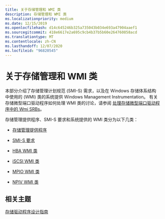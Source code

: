 ```yaml
---
title: 关于存储管理和 WMI 类
description: 存储管理和 WMI 类
ms.localizationpriority: medium
ms.date: 12/15/2019
ms.openlocfilehash: d14c645246b325a735043b034e693a47904aaef1
ms.sourcegitcommit: 418e6617e2a695c9cb4b37b5b60e264760858acd
ms.translationtype: MT
ms.contentlocale: zh-CN
ms.lasthandoff: 12/07/2020
ms.locfileid: "96820545"
---
```

# <a name="about-storage-management-and-wmi-classes"></a>关于存储管理和 WMI 类

本部分介绍了存储管理计划规范 (SMI-S) 需求，以及在 Windows 存储体系结构中使用的 (WMI) 类的系统提供 Windows Management Instrumentation。 有关存储微型端口驱动程序如何处理 WMI 类的讨论，请参阅 [处理存储微型端口驱动程序中的 Wmi SRBs](./handling-wmi-srbs-in-storage-miniport-drivers.md)。

存储管理提供程序、SMI-S 要求和系统提供的 WMI 类分为以下几类：

- [存储管理提供程序](/previous-versions/windows/hardware/drivers/dn342891(v=vs.85))

- [SMI-S 要求](/previous-versions/windows/desktop/smi-s/dn265461(v=vs.85))

- [HBA WMI 类](hba-wmi-classes.md)

- [iSCSI WMI 类](iscsi-wmi-classes.md)

- [MPIO WMI 类](mpio-wmi-classes.md)

- [NPIV WMI 类](npiv-wmi-classes.md)

## <a name="related-topics"></a>相关主题

[存储驱动程序设计指南](./index.md)

